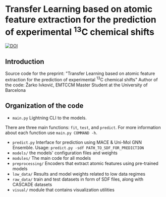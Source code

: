 # Transfer Learning based on atomic feature extraction for the prediction of experimental <sup>13</sup>C chemical shifts


[![DOI](https://zenodo.org/badge/813572681.svg)](https://zenodo.org/doi/10.5281/zenodo.12087119)



## Introduction
Source code for the preprint: "Transfer Learning based on atomic feature extraction for the prediction of experimental <sup>13</sup>C chemical shifts"
Author of the code: Žarko Ivković, EMTCCM Master Student at the University of Barcelona


## Organization of the code
* `main.py` Lightning CLI to the models.

There are three main functions: `fit`, `test`, and `predict`. For more information about each function use `main.py COMMAND -h`.
* `predict.py` Interface for prediction using MACE & Uni-Mol GNN Ensemble. Usage: `predict.py -sdf PATH_TO_SDF_FOR_PREDICTION`
* `models/` the models' configuration files and weights
* `modules/` The main code for all models
* `preprocessing/` Encoders that extract atomic features using pre-trained models
* `low_data/` Results and model weights related to low data regimes
* `raw_data/` train and test datasets in form of SDF files, along with CASCADE datasets
* `visual/` module that contains visualization utilities
